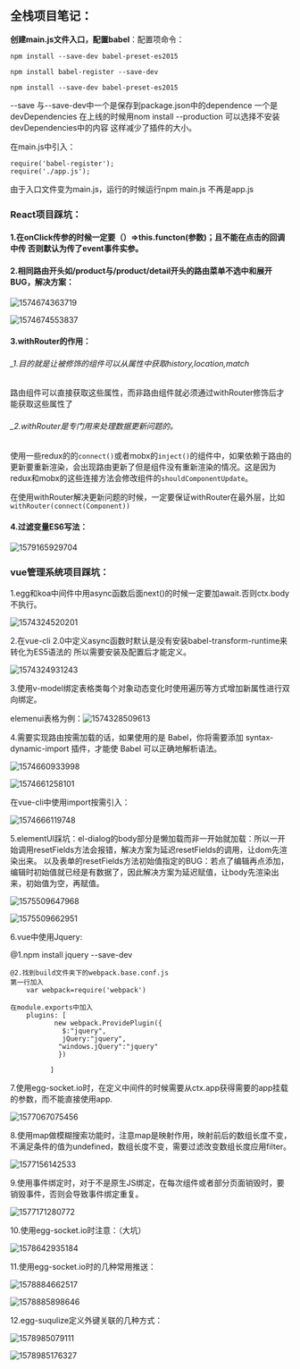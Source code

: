 ## **全栈项目笔记：**

**创建main.js文件入口，配置babel**：配置项命令：

`npm install --save-dev babel-preset-es2015`

`npm install babel-register --save-dev`

`npm install --save-dev babel-preset-es2015`



--save 与--save-dev中一个是保存到package.json中的dependence 一个是devDependencies 在上线的时候用nom install --production 可以选择不安装devDependencies中的内容 这样减少了插件的大小。

在main.js中引入：

```
require('babel-register');
require('./app.js');
```

由于入口文件变为main.js，运行的时候运行npm main.js  不再是app.js

### React项目踩坑：

#### 1.在onClick传参的时候一定要（）=>this.functon(参数)；且不能在点击的回调中传 否则默认为传了event事件实参。

#### 2.相同路由开头如/product与/product/detail开头的路由菜单不选中和展开BUG，解决方案：

![1574674363719](C:\Users\Administrator\AppData\Roaming\Typora\typora-user-images\1574674363719.png)

![1574674553837](C:\Users\Administrator\AppData\Roaming\Typora\typora-user-images\1574674553837.png)

#### 3.withRouter的作用：

###### _1.目的就是让被修饰的组件可以从属性中获取history,location,match

 路由组件可以直接获取这些属性，而非路由组件就必须通过withRouter修饰后才能获取这些属性了 

###### _2.withRouter是专门用来处理数据更新问题的。

使用一些redux的的`connect()`或者mobx的`inject()`的组件中，如果依赖于路由的更新要重新渲染，会出现路由更新了但是组件没有重新渲染的情况。这是因为redux和mobx的这些连接方法会修改组件的`shouldComponentUpdate`。

在使用withRouter解决更新问题的时候，一定要保证withRouter在最外层，比如`withRouter(connect(Component))`

#### 4.过滤变量ES6写法：

![1579165929704](C:\Users\Administrator\AppData\Roaming\Typora\typora-user-images\1579165929704.png)

### vue管理系统项目踩坑：

1.egg和koa中间件中用async函数后面next()的时候一定要加await.否则ctx.body不执行。

![1574324520201](C:\Users\Administrator\AppData\Roaming\Typora\typora-user-images\1574324520201.png)

2.在vue-cli 2.0中定义async函数时默认是没有安装babel-transform-runtime来转化为ES5语法的 所以需要安装及配置后才能定义。

![1574324931243](C:\Users\Administrator\AppData\Roaming\Typora\typora-user-images\1574324931243.png)

3.使用v-model绑定表格类每个对象动态变化时使用遍历等方式增加新属性进行双向绑定。

elemenui表格为例：![1574328509613](C:\Users\Administrator\AppData\Roaming\Typora\typora-user-images\1574328509613.png)

4.需要实现路由按需加载的话，如果使用的是 Babel，你将需要添加 syntax-dynamic-import 插件，才能使 Babel 可以正确地解析语法。

![1574660933998](C:\Users\Administrator\AppData\Roaming\Typora\typora-user-images\1574660933998.png)

![1574661258101](C:\Users\Administrator\AppData\Roaming\Typora\typora-user-images\1574661258101.png)

在vue-cli中使用import按需引入：

![1574666119748](C:\Users\Administrator\AppData\Roaming\Typora\typora-user-images\1574666119748.png)

5.elementUI踩坑：el-dialog的body部分是懒加载而非一开始就加载：所以一开始调用resetFields方法会报错，解决方案为延迟resetFields的调用，让dom先渲染出来。  以及表单的resetFields方法初始值指定的BUG：若点了编辑再点添加，编辑时初始值就已经是有数据了，因此解决方案为延迟赋值，让body先渲染出来，初始值为空，再赋值。

![1575509647968](C:\Users\Administrator\AppData\Roaming\Typora\typora-user-images\1575509647968.png)

![1575509662951](C:\Users\Administrator\AppData\Roaming\Typora\typora-user-images\1575509662951.png)

6.vue中使用Jquery:

 @1.npm install jquery --save-dev 
	
    @2.找到build文件夹下的webpack.base.conf.js
    第一行加入
        var webpack=require('webpack')
    
    在module.exports中加入
        plugins: [ 
               new webpack.ProvidePlugin({ 
                 $:"jquery", 
                 jQuery:"jquery", 
                "windows.jQuery":"jquery"
                }) 
    
              ]   
7.使用egg-socket.io时，在定义中间件的时候需要从ctx.app获得需要的app挂载的参数，而不能直接使用app.

![1577067075456](C:\Users\Administrator\AppData\Roaming\Typora\typora-user-images\1577067075456.png)

8.使用map做模糊搜索功能时，注意map是映射作用，映射前后的数组长度不变，不满足条件的值为undefined，数组长度不变，需要过滤改变数组长度应用filter。

![1577156142533](C:\Users\Administrator\AppData\Roaming\Typora\typora-user-images\1577156142533.png)

9.使用事件绑定时，对于不是原生JS绑定，在每次组件或者部分页面销毁时，要销毁事件，否则会导致事件绑定重复。

![1577171280772](C:\Users\Administrator\AppData\Roaming\Typora\typora-user-images\1577171280772.png)

10.使用egg-socket.io时注意：（大坑）

![1578642935184](C:\Users\Administrator\AppData\Roaming\Typora\typora-user-images\1578642935184.png)

11.使用egg-socket.io时的几种常用推送：

![1578884662517](C:\Users\Administrator\AppData\Roaming\Typora\typora-user-images\1578884662517.png)

![1578885898646](C:\Users\Administrator\AppData\Roaming\Typora\typora-user-images\1578885898646.png)

12.egg-suqulize定义外键关联的几种方式：

![1578985079111](C:\Users\Administrator\AppData\Roaming\Typora\typora-user-images\1578985079111.png)

![1578985176327](C:\Users\Administrator\AppData\Roaming\Typora\typora-user-images\1578985176327.png)

